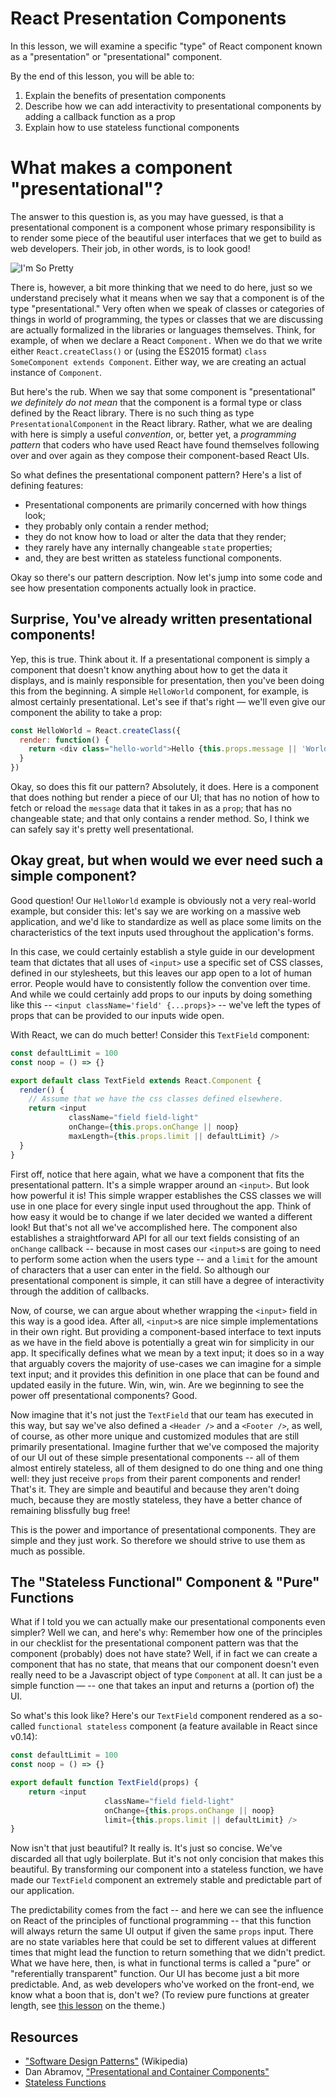 # React Presentation Components

In this lesson, we will examine a specific "type" of React component known as a
"presentation" or "presentational" component.

By the end of this lesson, you will be able to:

1. Explain the benefits of presentation components
2. Describe how we can add interactivity to presentational components
   by adding a callback function as a prop
3. Explain how to use stateless functional components

# What makes a component "presentational"?

The answer to this question is, as you may have guessed, is that a presentational
component is a component whose primary responsibility is to render some piece
of the beautiful user interfaces that we get to build as web developers. Their
job, in other words, is to look good!

![I'm So Pretty](https://media.giphy.com/media/oLz0TmduZsUjm/giphy.gif)

There is, however, a bit more thinking that we need to do here, just so we
understand precisely what it means when we say that a component is of the type
"presentational." Very often
when we speak of classes or categories of things in world of programming, the types or
classes that we are discussing are actually formalized in the libraries or
languages themselves. Think, for example, of when we declare a React `Component.`
When we do that we write either `React.createClass()` or (using the ES2015 format)
`class SomeComponent extends Component`. Either way, we are creating an actual
instance of `Component`.

But here's the rub. When we say that some component is "presentational" *we
definitely do not mean* that the component is a formal type or class defined
by the React library. There is no such thing as type `PresentationalComponent`
in the React library. Rather, what we are dealing with here is simply a useful
*convention*, or, better yet, a *programming pattern* that coders who have used
React have found themselves following over and over again as they compose
their component-based React UIs.

So what defines the presentational component pattern? Here's a list
of defining features:
* Presentational components are primarily concerned with how things look;
* they probably only contain a render method;
* they do not know how to load or alter the data that they render;
* they rarely have any internally changeable `state` properties;
* and, they are best written as stateless functional components.

Okay so there's our pattern description. Now let's jump into some code and see
how presentation components actually look in practice.

## Surprise, You've already written presentational components!

Yep, this is true. Think about it. If a presentational component is simply
a component that doesn't know anything about how to get the data it displays,
and is mainly responsible for presentation, then you've been doing this from
the beginning. A simple `HelloWorld` component, for example, is almost
certainly presentational. Let's see if that's right &mdash; we'll even give our
component the ability to take a prop:

```javascript
const HelloWorld = React.createClass({
  render: function() {
    return <div class="hello-world">Hello {this.props.message || 'World' }</div>;
  }
})
```

Okay, so does this fit our pattern? Absolutely, it does. Here is a component
that does nothing but render a piece of our UI; that has no notion of how
to fetch or reload the `message` data that it takes in as a `prop`; that has
no changeable state; and that only contains a render method. So, I think we can 
safely say it's pretty well presentational.

## Okay great, but when would we ever need such a simple component?

Good question! Our `HelloWorld` example is obviously not a very real-world example,
but consider this: let's say we are working on a massive web application, and we'd
 like to standardize as well as place some limits on the characteristics of the 
text inputs used throughout the application's forms.

In this case, we could certainly establish a style guide in our development team
that dictates that all uses of `<input>` use a specific set of CSS classes, defined
in our stylesheets, but this leaves our app open to a lot of human error. People
would have to consistently follow the convention over time. And while we could
certainly add props to our inputs by doing something like this --
`<input className='field' {...props}>` -- we've left the types of props that can
be provided to our inputs wide open.

With React, we can do much better! Consider this `TextField` component:

```javascript
const defaultLimit = 100
const noop = () => {}

export default class TextField extends React.Component {
  render() {
    // Assume that we have the css classes defined elsewhere.
    return <input
             className="field field-light"
             onChange={this.props.onChange || noop}
             maxLength={this.props.limit || defaultLimit} />
  }
}
```

First off, notice that here again, what we have a component that
fits the presentational pattern. It's a simple wrapper around an `<input>`. But
look how powerful it is! This simple wrapper establishes the CSS classes we will
use in one place for every single input used throughout the app. Think of how
easy it would be to change if we later decided we wanted a different look! But
that's not all we've accomplished here. The component also establishes a
straightforward API for all our text fields consisting of an `onChange` callback
-- because in most cases our `<input>`s are going to need to perform some action
when the users type -- and a `limit` for the amount of characters that a user
can enter in the field. So although our presentational component is simple, it
can still have a degree of interactivity through the addition of callbacks.

Now, of course, we can argue about whether wrapping the `<input>` field in this
way is a good idea. After all, `<input>`s are nice simple implementations in their
own right. But providing a component-based interface to text inputs as we have in
the field above is potentially a great win for simplicity in our app. It specifically
defines what we mean by a text input; it does so in a way that arguably covers
the majority of use-cases we can imagine for a simple text input; and it provides
this definition in one place that can be found and updated easily in the future.
Win, win, win. Are we beginning to see the power off presentational components? 
Good.

Now imagine that it's not just the `TextField` that our team has executed
in this way, but say we've also defined a `<Header />` and a `<Footer />`, as
well, of course, as other more unique and customized modules that are still
primarily presentational. Imagine further that we've composed the majority of our
UI out of these simple presentational components -- all of them almost entirely
stateless, all of them designed to do one thing and one thing well: they just
receive `props` from their parent components and render! That's it. They are
simple and beautiful and because they aren't doing much, because they are mostly
stateless, they have a better chance of remaining blissfully bug free!

This is the power and importance of presentational components. They are simple
and they just work. So therefore we should strive to use them as much as possible.

## The "Stateless Functional" Component & "Pure" Functions

What if I told you we can actually make our presentational components even
simpler? Well we can, and here's why: Remember how one of the principles in
our checklist for the presentational component pattern was that the component
(probably) does not have state? Well, if in fact we can create a component
that has no state, that means that our component doesn't even really need to be
a Javascript object of type `Component` at all. It can just be a simple function
&mdash; -- one that takes an input and returns a (portion of) the UI.

So what's this look like? Here's our `TextField` component rendered as a so-called
`functional stateless` component (a feature available in React since v0.14):

```javascript
const defaultLimit = 100
const noop = () => {}

export default function TextField(props) {
	return <input
					 className="field field-light"
					 onChange={this.props.onChange || noop}
					 limit={this.props.limit || defaultLimit} />
}
```
Now isn't that just beautiful? It really is. It's just so concise. We've discarded
all that ugly boilerplate. But it's not only concision that makes this beautiful. 
By transforming our component into a stateless function, we have made our
`TextField` component an extremely stable and predictable part of our application.

The predictability comes from the fact -- and here we can see the influence on
React of the principles of functional programming -- that this function will
always return the same UI output if given the same `props` input. There
are no state variables here that could be set to different values at different
times that might lead the function to return something that we didn't predict.
What we have here, then, is what in functional terms is called a "pure" or
"referentially transparent"  function.  Our UI has become just a bit more predictable.
And, as web developers who've worked on the front-end, we know what a boon that
is, don't we? (To review pure functions at greater length, see
[this lesson](https://github.com/learn-co-curriculum/javascript-pure-functions)
on the theme.)

## Resources
- ["Software Design Patterns"](https://en.wikipedia.org/wiki/Software_design_pattern) (Wikipedia)
- Dan Abramov, ["Presentational and Container Components"](https://medium.com/@dan_abramov/smart-and-dumb-components-7ca2f9a7c7d0#.quaiihhh3)
- [Stateless Functions](https://facebook.github.io/react/docs/reusable-components.html#stateless-functions)
